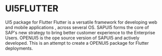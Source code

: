 # UI5FLUTTER
UI5 package for Flutter
Flutter is a versatile framework for developing web and mobile applications , across several OS. SAPUI5 forms the core of SAP's new strategy to bring better customer experience to the Enterprise Users. OPENUI5 is the ope source version of SAPUI5 and actively developed. This is an attempt to create a OPENUI5 package for Flutter deployments.
